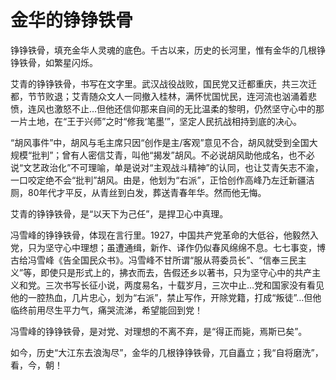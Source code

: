# 金华的铮铮铁骨

铮铮铁骨，填充金华人灵魂的底色。千古以来，历史的长河里，惟有金华的几根铮铮铁骨，如繁星闪烁。

艾青的铮铮铁骨，书写在文字里。武汉战役战败，国民党又迁都重庆，共三次迁都，节节败退；艾青随众文人一同撤入桂林，满怀忧国忧民，连河流也汹涌着悲愤，连风也激怒不止…但他还信仰那来自间的无比温柔的黎明，仍然坚守心中的那一片土地，在“王于兴师”之时“修我‘笔墨’”，坚定人民抗战相持到底的决心。

“胡风事件”中，胡风与毛主席只因“创作是主/客观”意见不合，胡风就受到全国大规模“批判”；曾有人密信艾青，叫他“揭发”胡风。不必说胡风助他成名，也不必说“文艺政治化”不可理喻，单是说对“主观战斗精神”的认同，也让艾青矢志不渝，一口咬定绝不会“批判”胡风。由是，他划为“右派”，正恰创作高峰乃左迁新疆洁厕，80年代才平反，从青丝到白发，葬送青春年华。然而他无悔。

艾青的铮铮铁骨，是“以天下为己任”，是捍卫心中真理。

冯雪峰的铮铮铁骨，体现在言行里。1927，中国共产党革命的大低谷，他毅然入党，只为坚守心中理想；虽遭通缉，新作、译作仍似春风绵绵不息。七七事变，博古给冯雪峰《告全国民众书》。冯雪峰不甘所谓“服从蒋委员长”、“信奉三民主义”等，即使只是形式上的，拂衣而去，告假还乡以著书，只为坚守心中的共产主义和党。三次书写长征小说，两度易名，十载岁月，三次中止…党和国家没有看见他的一腔热血，几片忠心，划为“右派”，禁止写作，开除党籍，打成“叛徒”…但他临终前用尽生平力气，痛哭流涕，希望能回到党！

冯雪峰的铮铮铁骨，是对党、对理想的不离不弃，是“得正而毙，焉斯已矣”。

如今，历史“大江东去浪淘尽”，金华的几根铮铮铁骨，兀自矗立；我“自将磨洗”，看，今，朝！